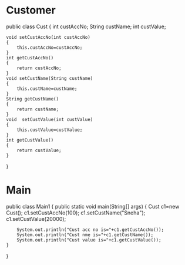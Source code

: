 # Customer

public class Cust
{
    int custAccNo;
    String custName;
    int custValue;

    void setCustAccNo(int custAccNo)
    {
        this.custAccNo=custAccNo;
    }
    int getCustAccNo()
    {
        return custAccNo;
    }
    void setCustName(String custName)
    {
        this.custName=custName;
    }
    String getCustName()
    {
        return custName;
    }
    void  setCustValue(int custValue)
    {
        this.custValue=custValue;
    }
    int getCustValue()
    {
        return custValue;
    }
}


# Main
public class Main1 {
    public static void main(String[] args) {
        Cust c1=new Cust();
        c1.setCustAccNo(100);
        c1.setCustName("Sneha");
        c1.setCustValue(20000);

        System.out.println("Cust acc no is="+c1.getCustAccNo());
        System.out.println("Cust nme is="+c1.getCustName());
        System.out.println("Cust value is="+c1.getCustValue());
    }
}
